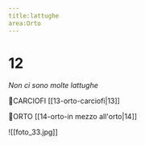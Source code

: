 ```yaml
---
title:lattughe
area:Orto
---
```

# 12
_Non ci sono molte lattughe_

👀CARCIOFI [[13-orto-carciofi|13]]

👣ORTO [[14-orto-in mezzo all'orto|14]]

![[foto_33.jpg]]